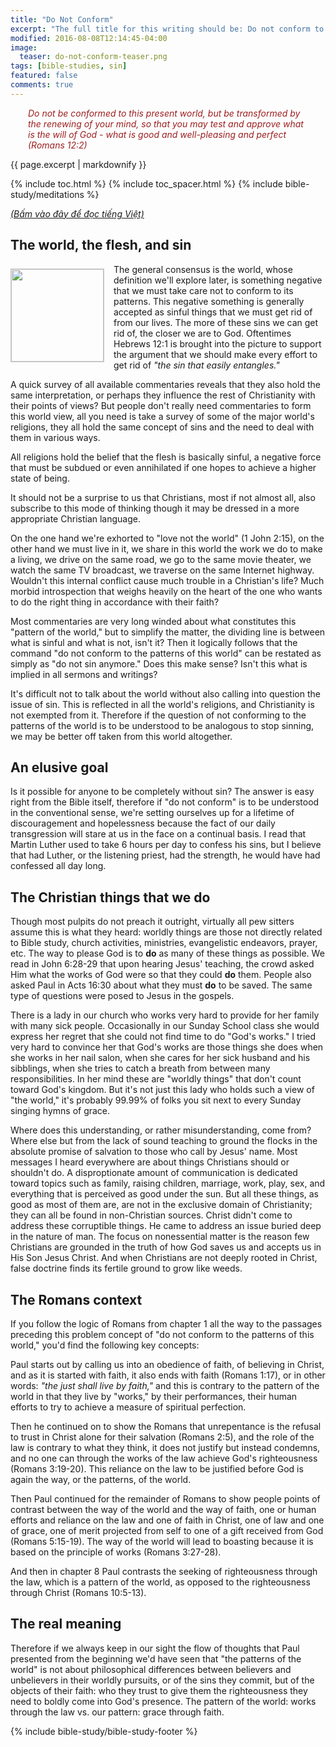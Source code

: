 ```yaml
---
title: "Do Not Conform"
excerpt: "The full title for this writing should be: Do not conform to the patterns of this world. This article begs to differ with virtually all known commentaries and messages from pulpits everywhere that it does not mean what they generally propose."
modified: 2016-08-08T12:14:45-04:00
image: 
  teaser: do-not-conform-teaser.png
tags: [bible-studies, sin]
featured: false
comments: true
---
```


<p style="padding-left: 2.0em; padding-right: 2.0em; font-style: italic; color: #9d1f20;">Do not be conformed to this present world, but be transformed by the renewing of your mind, so that you may test and approve what is the will of God - what is good and well-pleasing and perfect (Romans 12:2)</p>

{{ page.excerpt | markdownify }}

{% include toc.html %}
{% include toc_spacer.html %}
{% include bible-study/meditations %}

<a href="{{ site.url }}{% post_url 2016-10-26-Dung-lam-theo-doi-nay %}"><em>(Bấm vào đây để đọc tiếng Việt)</em></a>

## The world, the flesh, and sin

<img alt src="{{ site.url }}/assets/images/do-not-conform-teaser.png" style="border: 1px solid #cccccc; margin: 7px 15px 0px 0px; max-width: 100%; height: 148px; padding: 0px; float: left;">
The general consensus is the world, whose definition we'll explore later, is something negative that we must take care not to conform to its patterns. This negative something is generally accepted as sinful things that we must get rid of from our lives. The more of these sins we can get rid of, the closer we are to God. Oftentimes Hebrews 12:1 is brought into the picture to support the argument that we should make every effort to get rid of <em>"the sin that easily entangles."</em>

A quick survey of all available commentaries reveals that they also hold the same interpretation, or perhaps they influence the rest of Christianity with their points of views? But people don't really need commentaries to form this world view, all you need is take a survey of some of the major world's religions, they all hold the same concept of sins and the need to deal with them in various ways.

All religions hold the belief that the flesh is basically sinful, a negative force that must be subdued or even annihilated if one hopes to achieve a higher state of being.

It should not be a surprise to us that Christians, most if not almost all, also subscribe to this mode of thinking though it may be dressed in a more appropriate Christian language.

On the one hand we're exhorted to "love not the world" (1 John 2:15), on the other hand we must live in it, we share in this world the work we do to make a living, we drive on the same road, we go to the same movie theater, we watch the same TV broadcast, we traverse on the same Internet highway. Wouldn't this internal conflict cause much trouble in a Christian's life? Much morbid introspection that weighs heavily on the heart of the one who wants to do the right thing in accordance with their faith?

Most commentaries are very long winded about what constitutes this "pattern of the world," but to simplify the matter, the dividing line is between what is sinful and what is not, isn't it? Then it logically follows that the command "do not conform to the patterns of this world" can be restated as simply as "do not sin anymore." Does this make sense? Isn't this what is implied in all sermons and writings?

It's difficult not to talk about the world without also calling into question the issue of sin. This is reflected in all the world's religions, and Christianity is not exempted from it. Therefore if the question of not conforming to the patterns of the world is to be understood to be analogous to stop sinning, we may be better off taken from this world altogether.

## An elusive goal

Is it possible for anyone to be completely without sin?  The answer is easy right from the Bible itself, therefore if "do not conform" is to be understood in the conventional sense, we're setting ourselves up for a lifetime of discouragement and hopelessness because the fact of our daily transgression will stare at us in the face on a continual basis. I read that Martin Luther used to take 6 hours per day to confess his sins, but I believe that had Luther, or the listening priest, had the strength, he would have had confessed all day long.

## The Christian things that we do

Though most pulpits do not preach it outright, virtually all pew sitters assume this is what they heard: worldly things are those not directly related to Bible study, church activities, ministries, evangelistic endeavors, prayer, etc. The way to please God is to <strong>do</strong> as many of these things as possible. We read in John 6:28-29 that upon hearing Jesus' teaching, the crowd asked Him what the works of God were so that they could <strong>do</strong> them. People also asked Paul in Acts 16:30 about what they must <strong>do</strong> to be saved. The same type of questions were posed to Jesus in the gospels.

There is a lady in our church who works very hard to provide for her family with many sick people. Occasionally in our Sunday School class she would express her regret that she could not find time to do "God's works." I tried very hard to convince her that God's works are those things she does when she works in her nail salon, when she cares for her sick husband and his sibblings, when she tries to catch a breath from between many responsibilities. In her mind these are "worldly things" that don't count toward God's kingdom. But it's not just this lady who holds such a view of "the world," it's probably 99.99% of folks you sit next to every Sunday singing hymns of grace.

Where does this understanding, or rather misunderstanding, come from? Where else but from the lack of sound teaching to ground the flocks in the absolute promise of salvation to those who call by Jesus' name. Most messages I heard everywhere are about things Christians should or shouldn't do. A disproptionate amount of communication is dedicated toward topics such as family, raising children, marriage, work, play, sex, and everything that is perceived as good under the sun. But all these things, as good as most of them are, are not in the exclusive domain of Christianity; they can all be found in non-Christian sources. Christ didn't come to address these corruptible things. He came to address an issue buried deep in the nature of man. The focus on nonessential matter is the reason few Christians are grounded in the truth of how God saves us and accepts us in His Son Jesus Christ. And when Christians are not deeply rooted in Christ, false doctrine finds its fertile ground to grow like weeds.

## The Romans context

If you follow the logic of Romans from chapter 1 all the way to the passages preceding this problem concept of "do not conform to the patterns of this world," you'd find the following key concepts:

Paul starts out by calling us into an obedience of faith, of believing in Christ, and as it is started with faith, it also ends with faith (Romans 1:17), or in other words: <em>"the just shall live by faith,"</em> and this is contrary to the pattern of the world in that they live by "works," by their performances, their human efforts to try to achieve a measure of spiritual perfection.

Then he continued on to show the Romans that unrepentance is the refusal to trust in Christ alone for their salvation (Romans 2:5), and the role of the law is contrary to what they think, it does not justify but instead condemns, and no one can through the works of the law achieve God's righteousness (Romans 3:19-20). This reliance on the law to be justified before God is again the way, or the patterns, of the world.

Then Paul continued for the remainder of Romans to show people points of contrast between the way of the world and the way of faith, one or human efforts and reliance on the law and one of faith in Christ, one of law and one of grace, one of merit projected from self to one of a gift received from God (Romans 5:15-19). The way of the world will lead to boasting because it is based on the principle of works (Romans 3:27-28).

And then in chapter 8 Paul contrasts the seeking of righteousness through the law, which is a pattern of the world, as opposed to the righteousness through Christ (Romans 10:5-13).

## The real meaning

Therefore if we always keep in our sight the flow of thoughts that Paul presented from the beginning we'd have seen that "the patterns of the world" is not about philosophical differences between believers and unbelievers in their worldly pursuits, or of the sins they commit, but of the objects of their faith: who they trust to give them the righteousness they need to boldly come into God's presence. The pattern of the world: works through the law vs. our pattern: grace through faith.

{% include bible-study/bible-study-footer %}
